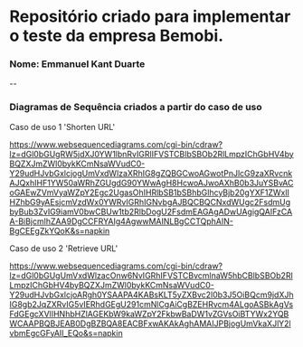 # Repositório criado para implementar o teste da empresa Bemobi.

### Nome: Emmanuel Kant Duarte

--

### Diagramas de Sequência criados a partir do caso de uso

Caso de uso 1 'Shorten URL'

https://www.websequencediagrams.com/cgi-bin/cdraw?lz=dGl0bGUgRW5jdXJ0YW1lbnRvIGRlIFVSTCBlbSBOb2RlLmpzIChGbHV4byBQZXJmZWl0bykKCmNsaWVudC0-Y29udHJvbGxlcjogUmVxdWlzaXRhIG8gZQBGCwoAGwotPnJlcG9zaXRvcnkAJQxhIHF1YW50aWRhZGUgdG90YWwAgH8HcwoAJwoAXhB0b3JuYSBvACoGAEwZVmVyaWZpY2Egc2UgasOhIHRlbSB1bSBhbGlhcyBjb20gYXF1ZWxlIHZhbG9yAEsjcmVzdWx0YWRvIGRhIGNvbgAJBQCBQCNxdWUgc2FsdmUgbyBub3ZvIG9iamV0bwCBUw1tb2RlbDogU2FsdmEAGAgADwUAgigQAIFzCAA-BiBjcmlhZAA9DgCCFRYAIg4AgwwMAINLBgCCTQphAIN-BgCEEgZkYQoK&s=napkin

Caso de uso 2 'Retrieve URL'

https://www.websequencediagrams.com/cgi-bin/cdraw?lz=dGl0bGUgUmVxdWlzacOnw6NvIGRhIFVSTCBvcmlnaW5hbCBlbSBOb2RlLmpzIChGbHV4byBQZXJmZWl0bykKCmNsaWVudC0-Y29udHJvbGxlcjoARgh0YSAAPA4KABsKLT5yZXBvc2l0b3J5OiBQcm9jdXJhIG8gb2JqZXRvIG5vIERhdGEgU291cmNlCgAiCgBZEHRvcm4ALgoASBkAgVsFdGEgcXVlIHNhbHZlAGEKbW9kaWZpY2FkbwBaDW1vZGVsOiBTYWx2YQBWCAAPBQBJEAB0DgBZBQA8EACBFxwAKAkAghAMAIJPBjogUmVkaXJlY2lvbmEgcGFyAII_EQo&s=napkin

